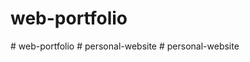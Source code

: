 # web-portfolio
#   w e b - p o r t f o l i o  
 #   p e r s o n a l - w e b s i t e  
 # personal-website
